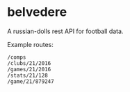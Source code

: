 belvedere
=========

A russian-dolls rest API for football data.

Example routes:

```
/comps
/clubs/21/2016
/games/21/2016
/stats/21/128
/game/21/879247
```
